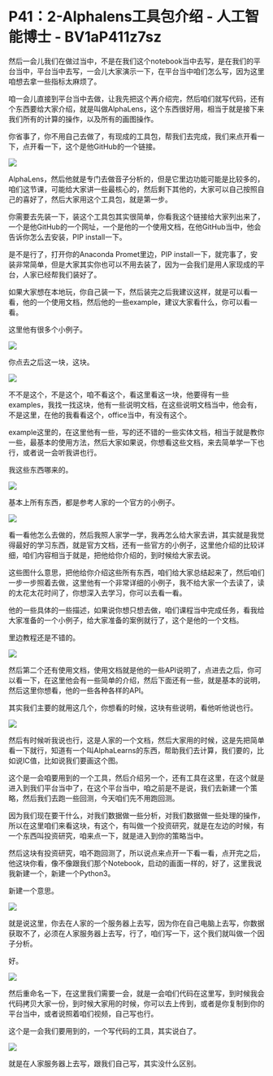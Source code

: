 # P41：2-Alphalens工具包介绍 - 人工智能博士 - BV1aP411z7sz

然后一会儿我们在做过当中，不是在我们这个notebook当中去写，是在我们的平台当中，平台当中去写，一会儿大家演示一下，在平台当中咱们怎么写，因为这里咱想去拿一些指标太麻烦了。

咱一会儿直接到平台当中去做，让我先把这个再介绍完，然后咱们就写代码，还有个东西要给大家介绍，就是叫做AlphaLens，这个东西很好用，相当于就是接下来我们所有的计算的操作，以及所有的画图操作。

你省事了，你不用自己去做了，有现成的工具包，帮我们去完成，我们来点开看一下，点开看一下，这个是他GitHub的一个链接。

![](img/3c19a324cd179767f376ebb5f8b2faac_1.png)

AlphaLens，然后他就是专门去做音子分析的，但是它里边功能可能是比较多的，咱们这节课，可能给大家讲一些最核心的，然后剩下其他的，大家可以自己按照自己的喜好了，然后大家用这个工具包，就是第一步。

你需要去先装一下，装这个工具包其实很简单，你看我这个链接给大家列出来了，一个是他GitHub的一个网址，一个是他的一个使用文档，在他GitHub当中，他会告诉你怎么去安装，PIP install一下。

是不是行了，打开你的Anaconda Promet里边，PIP install一下，就完事了，安装非常简单，但是大家其实你也可以不用去装了，因为一会我们是用人家现成的平台，人家已经帮我们装好了。

如果大家想在本地玩，你自己装一下，然后装完之后我建议这样，就是可以看一看，他的一个使用文档，然后他的一些example，建议大家看什么，你可以看一看。

这里他有很多个小例子。

![](img/3c19a324cd179767f376ebb5f8b2faac_3.png)

你点去之后这一块，这块。

![](img/3c19a324cd179767f376ebb5f8b2faac_5.png)

不不是这个，不是这个，咱不看这个，看这里看这一块，他要得有一些examples，我找一找这块，他有一些说明文档，在这些说明文档当中，他会有，不是这里，在他的我看看这个，office当中，有没有这个。

example这里的，在这里他有一些，写的还不错的一些实体文档，相当于就是教你一些，最基本的使用方法，然后大家如果说，你想看这些文档，来去简单学一下也行，或者说一会听我讲也行。

我这些东西哪来的。

![](img/3c19a324cd179767f376ebb5f8b2faac_7.png)

基本上所有东西，都是参考人家的一个官方的小例子。

![](img/3c19a324cd179767f376ebb5f8b2faac_9.png)

看一看他怎么去做的，然后我照人家学一学，我再怎么给大家去讲，其实就是我觉得最好的学习东西，就是官方文档，还有一些官方的小例子，这里他介绍的比较详细，咱们内容相当于就是，把他给你介绍的，到时候给大家去说。

这些图什么意思，把他给你介绍这些所有东西，咱们给大家总结起来了，然后咱们一步一步照着去做，这里他有一个非常详细的小例子，我不给大家一个去读了，读的太花太花时间了，你想深入去学习，你可以去看一看。

他的一些具体的一些描述，如果说你想只想去做，咱们课程当中完成任务，看我给大家准备的一个小例子，给大家准备的案例就行了，这个是他的一个文档。

里边教程还是不错的。

![](img/3c19a324cd179767f376ebb5f8b2faac_11.png)

然后第二个还有使用文档，使用文档就是他的一些API说明了，点进去之后，你可以看一下，在这里他会有一些简单的介绍，然后下面还有一些，就是基本的说明，然后这里你想看，他的一些各种各样的API。

其实我们主要的就用这几个，你想看的时候，这块有些说明，看他听他说也行。

![](img/3c19a324cd179767f376ebb5f8b2faac_13.png)

然后有时候听我说也行，这是人家的一个文档，然后大家用的时候，这是先把简单看一下就行，知道有一个叫AlphaLearns的东西，帮助我们去计算，我们要的，比如说IC值，比如说我们要画这个图。

这个是一会咱要用到的一个工具，然后介绍另一个，还有工具在这里，在这个就是进入到我们平台当中了，在这个平台当中，咱之前是不是说，我们去新建一个策略，然后我们去跑一些回测，今天咱们先不用跑回测。

因为我们现在要干什么，对我们数据做一些分析，对我们数据做一些处理的操作，所以在这里咱们来看这块，有这个，有叫做一个投资研究，就是在左边的时候，有一个东西叫投资研究，咱来点一下，就是进入到你的策略当中。

然后这块有投资研究，咱不跑回测了，所以说点来点开一下看一看，点开完之后，他这块你看，像不像跟我们那个Notebook，启动的画面一样的，好了，这里我说我新建一个，新建一个Python3。

新建一个意思。

![](img/3c19a324cd179767f376ebb5f8b2faac_15.png)

就是说这里，你去在人家的一个服务器上去写，因为你在自己电脑上去写，你数据获取不了，必须在人家服务器上去写，行了，咱们写一下，这个我们就叫做一个因子分析。

好。

![](img/3c19a324cd179767f376ebb5f8b2faac_17.png)

然后重命名一下，在这里我们需要一会，就是一会咱们代码在这里写，到时候我会代码拷贝大家一份，到时候大家用的时候，你可以去上传到，或者是你复制到你的平台当中，或者说照着咱们视频，自己写也行。

这个是一会我们要用到的，一个写代码的工具，其实说白了。

![](img/3c19a324cd179767f376ebb5f8b2faac_19.png)

就是在人家服务器上去写，跟我们自己写，其实没什么区别。